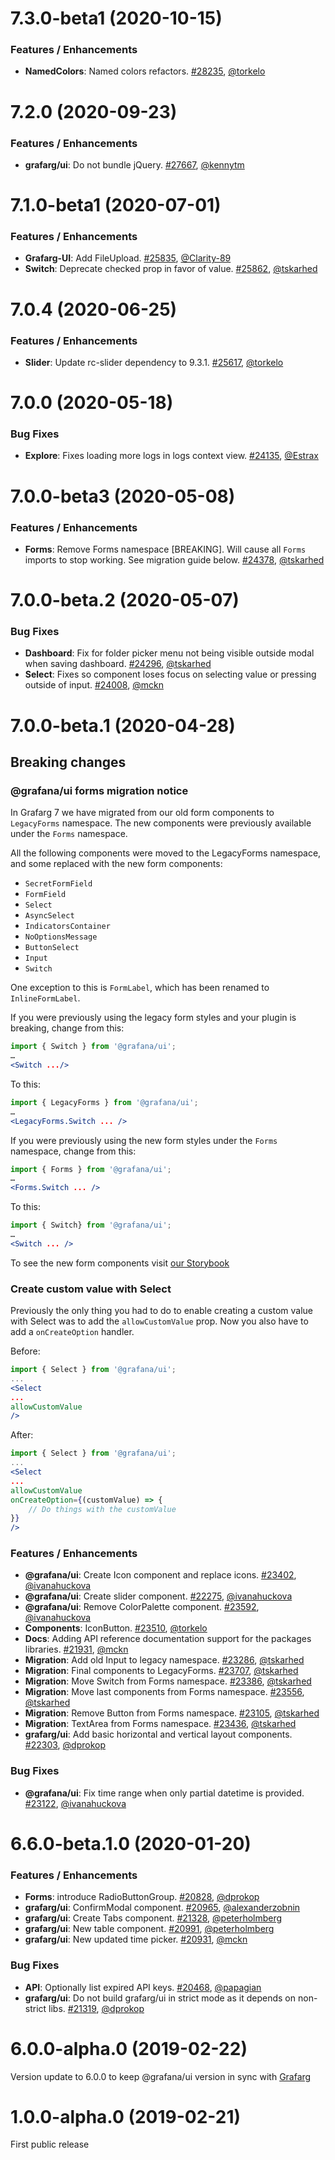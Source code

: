 # 7.3.0-beta1 (2020-10-15)

### Features / Enhancements
* **NamedColors**: Named colors refactors. [#28235](https://github.com/famarks/grafarg/pull/28235), [@torkelo](https://github.com/torkelo)

# 7.2.0 (2020-09-23)

### Features / Enhancements
- **grafarg/ui**: Do not bundle jQuery. [#27667](https://github.com/famarks/grafarg/pull/27667), [@kennytm](https://github.com/kennytm)

# 7.1.0-beta1 (2020-07-01)

### Features / Enhancements
- **Grafarg-UI**: Add FileUpload. [#25835](https://github.com/famarks/grafarg/pull/25835), [@Clarity-89](https://github.com/Clarity-89)
- **Switch**: Deprecate checked prop in favor of value. [#25862](https://github.com/famarks/grafarg/pull/25862), [@tskarhed](https://github.com/tskarhed)
  

# 7.0.4 (2020-06-25)

### Features / Enhancements
- **Slider**: Update rc-slider dependency to 9.3.1. [#25617](https://github.com/famarks/grafarg/pull/25617), [@torkelo](https://github.com/torkelo)

# 7.0.0 (2020-05-18)

### Bug Fixes

- **Explore**: Fixes loading more logs in logs context view. [#24135](https://github.com/famarks/grafarg/pull/24135), [@Estrax](https://github.com/Estrax)

# 7.0.0-beta3 (2020-05-08)

### Features / Enhancements

- **Forms**: Remove Forms namespace [BREAKING]. Will cause all `Forms` imports to stop working. See migration guide below. [#24378](https://github.com/famarks/grafarg/pull/24378), [@tskarhed](https://github.com/tskarhed)

# 7.0.0-beta.2 (2020-05-07)

### Bug Fixes

- **Dashboard**: Fix for folder picker menu not being visible outside modal when saving dashboard. [#24296](https://github.com/famarks/grafarg/pull/24296), [@tskarhed](https://github.com/tskarhed)
- **Select**: Fixes so component loses focus on selecting value or pressing outside of input. [#24008](https://github.com/famarks/grafarg/pull/24008), [@mckn](https://github.com/mckn)

# 7.0.0-beta.1 (2020-04-28)

## Breaking changes

### @grafana/ui forms migration notice

In Grafarg 7 we have migrated from our old form components to `LegacyForms` namespace. The new components were previously available under the `Forms` namespace.

All the following components were moved to the LegacyForms namespace, and some replaced with the new form components:

- `SecretFormField`
- `FormField`
- `Select`
- `AsyncSelect`
- `IndicatorsContainer`
- `NoOptionsMessage`
- `ButtonSelect`
- `Input`
- `Switch`

One exception to this is `FormLabel`, which has been renamed to `InlineFormLabel`.

If you were previously using the legacy form styles and your plugin is breaking, change from this:

```jsx
import { Switch } from '@grafana/ui';
…
<Switch .../>
```

To this:

```jsx
import { LegacyForms } from '@grafana/ui';
…
<LegacyForms.Switch ... />
```

If you were previously using the new form styles under the `Forms` namespace, change from this:

```jsx
import { Forms } from '@grafana/ui';
…
<Forms.Switch ... />
```

To this:

```jsx
import { Switch} from '@grafana/ui';
…
<Switch ... />
```

To see the new form components visit [our Storybook](https://developers.grafarg.com/ui)

### Create custom value with Select

Previously the only thing you had to do to enable creating a custom value with Select was to add the `allowCustomValue` prop. Now you also have to add a `onCreateOption` handler.

Before:

```jsx
import { Select } from '@grafana/ui';
...
<Select
...
allowCustomValue
/>

```

After:

```jsx
import { Select } from '@grafana/ui';
...
<Select
...
allowCustomValue
onCreateOption={(customValue) => {
    // Do things with the customValue
}}
/>

```

### Features / Enhancements

- **@grafana/ui**: Create Icon component and replace icons. [#23402](https://github.com/famarks/grafarg/pull/23402), [@ivanahuckova](https://github.com/ivanahuckova)
- **@grafana/ui**: Create slider component. [#22275](https://github.com/famarks/grafarg/pull/22275), [@ivanahuckova](https://github.com/ivanahuckova)
- **@grafana/ui**: Remove ColorPalette component. [#23592](https://github.com/famarks/grafarg/pull/23592), [@ivanahuckova](https://github.com/ivanahuckova)
- **Components**: IconButton. [#23510](https://github.com/famarks/grafarg/pull/23510), [@torkelo](https://github.com/torkelo)
- **Docs**: Adding API reference documentation support for the packages libraries. [#21931](https://github.com/famarks/grafarg/pull/21931), [@mckn](https://github.com/mckn)
- **Migration**: Add old Input to legacy namespace. [#23286](https://github.com/famarks/grafarg/pull/23286), [@tskarhed](https://github.com/tskarhed)
- **Migration**: Final components to LegacyForms. [#23707](https://github.com/famarks/grafarg/pull/23707), [@tskarhed](https://github.com/tskarhed)
- **Migration**: Move Switch from Forms namespace. [#23386](https://github.com/famarks/grafarg/pull/23386), [@tskarhed](https://github.com/tskarhed)
- **Migration**: Move last components from Forms namespace. [#23556](https://github.com/famarks/grafarg/pull/23556), [@tskarhed](https://github.com/tskarhed)
- **Migration**: Remove Button from Forms namespace. [#23105](https://github.com/famarks/grafarg/pull/23105), [@tskarhed](https://github.com/tskarhed)
- **Migration**: TextArea from Forms namespace. [#23436](https://github.com/famarks/grafarg/pull/23436), [@tskarhed](https://github.com/tskarhed)
- **grafarg/ui**: Add basic horizontal and vertical layout components. [#22303](https://github.com/famarks/grafarg/pull/22303), [@dprokop](https://github.com/dprokop)

### Bug Fixes

- **@grafana/ui**: Fix time range when only partial datetime is provided. [#23122](https://github.com/famarks/grafarg/pull/23122), [@ivanahuckova](https://github.com/ivanahuckova)

# 6.6.0-beta.1.0 (2020-01-20)

### Features / Enhancements

- **Forms**: introduce RadioButtonGroup. [#20828](https://github.com/famarks/grafarg/pull/20828), [@dprokop](https://github.com/dprokop)
- **grafarg/ui**: ConfirmModal component. [#20965](https://github.com/famarks/grafarg/pull/20965), [@alexanderzobnin](https://github.com/alexanderzobnin)
- **grafarg/ui**: Create Tabs component. [#21328](https://github.com/famarks/grafarg/pull/21328), [@peterholmberg](https://github.com/peterholmberg)
- **grafarg/ui**: New table component. [#20991](https://github.com/famarks/grafarg/pull/20991), [@peterholmberg](https://github.com/peterholmberg)
- **grafarg/ui**: New updated time picker. [#20931](https://github.com/famarks/grafarg/pull/20931), [@mckn](https://github.com/mckn)

### Bug Fixes

- **API**: Optionally list expired API keys. [#20468](https://github.com/famarks/grafarg/pull/20468), [@papagian](https://github.com/papagian)
- **grafarg/ui**: Do not build grafarg/ui in strict mode as it depends on non-strict libs. [#21319](https://github.com/famarks/grafarg/pull/21319), [@dprokop](https://github.com/dprokop)

# 6.0.0-alpha.0 (2019-02-22)

Version update to 6.0.0 to keep @grafana/ui version in sync with [Grafarg](https://github.com/famarks/grafarg)

# 1.0.0-alpha.0 (2019-02-21)

First public release
